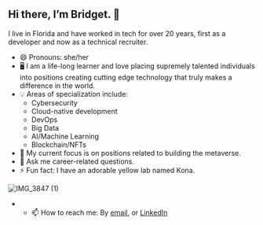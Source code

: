 ## Hi there, I’m Bridget. 👋

I live in Florida and have worked in tech for over 20 years, first as a developer and now as a technical recruiter.

- 😄 Pronouns: she/her
- 🖥 I am a life-long learner and love placing supremely talented individuals into positions creating cutting edge technology that truly makes a difference in the world.
- 💡 Areas of specialization include:
  - Cybersecurity
  - Cloud-native development
  - DevOps
  - Big Data
  - AI/Machine Learning
  - Blockchain/NFTs
- 📖 My current focus is on positions related to building the metaverse. 
- 💬 Ask me career-related questions.
- ⚡ Fun fact: I have an adorable yellow lab named Kona.

![IMG_3847 (1)](https://user-images.githubusercontent.com/49008418/151709360-c6598565-c40d-4cc8-9db8-51a775bae6e3.jpg)


- - 📫 How to reach me: By [email](mailto:bridget@infosecrecruiting.com), or [LinkedIn](http://linkedin.com/in/therecruitinggoddess/)
<!---
bridgetoconnor/bridgetoconnor is a ✨ special ✨ repository because its `README.md` (this file) appears on your GitHub profile.
You can click the Preview link to take a look at your changes.
--->
